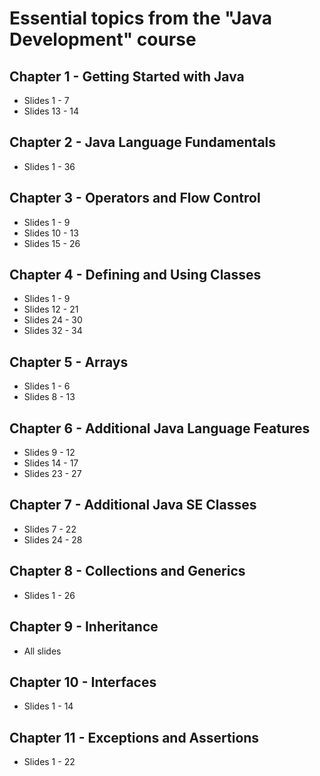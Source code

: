 # Essential topics from the "Java Development" course

## Chapter 1 - Getting Started with Java
* Slides 1 - 7
* Slides 13 - 14

## Chapter 2 - Java Language Fundamentals
* Slides 1 - 36

## Chapter 3 - Operators and Flow Control
* Slides 1 - 9
* Slides 10 - 13
* Slides 15 - 26

## Chapter 4 - Defining and Using Classes
* Slides 1 - 9
* Slides 12 - 21
* Slides 24 - 30
* Slides 32 - 34

## Chapter 5 - Arrays
* Slides 1 - 6
* Slides 8 - 13

## Chapter 6 - Additional Java Language Features
* Slides 9 - 12
* Slides 14 - 17
* Slides 23 - 27

## Chapter 7 - Additional Java SE Classes
* Slides 7 - 22
* Slides 24 - 28

## Chapter 8 - Collections and Generics
* Slides 1 - 26

## Chapter 9 - Inheritance
* All slides

## Chapter 10 - Interfaces
* Slides 1 - 14

## Chapter 11 - Exceptions and Assertions
* Slides 1 - 22












